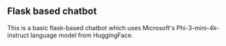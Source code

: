 ## Flask based chatbot

This is a basic flask-based chatbot which uses Microsoft's Phi-3-mini-4k-instruct language model from HuggingFace.